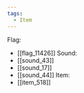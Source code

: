 ```yaml
---
tags:
  - Item
---
```

Flag:
- [[flag_11426]]
Sound:
- [[sound_43]]
- [[sound_17]]
- [[sound_44]]
Item:
- [[item_518]]

